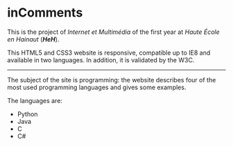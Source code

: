 # inComments

This is the project of *Internet et Multimédia* of the first year at *Haute École en Hainaut* (__*HeH*__).

This HTML5 and CSS3 website is responsive, compatible up to IE8 and available in two languages. In addition, it is validated by the W3C. 

---

The subject of the site is programming: the website describes four of the most used programming languages and gives some examples.

The languages are:  
- Python  
- Java  
- C  
- C#  
